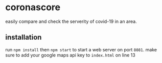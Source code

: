 # coronascore
easily compare and check the serverity of covid-19 in an area.

## installation
run `npm install` then `npm start` to start a web server on port `8081`.
make sure to add your google maps api key to `index.html` on line 13
